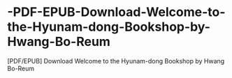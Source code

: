 # -PDF-EPUB-Download-Welcome-to-the-Hyunam-dong-Bookshop-by-Hwang-Bo-Reum
[PDF/EPUB] Download Welcome to the Hyunam-dong Bookshop by Hwang Bo-Reum
